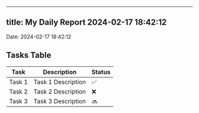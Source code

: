 
---
title: My Daily Report 2024-02-17 18:42:12
---

Date: 2024-02-17 18:42:12

## Tasks Table

| Task | Description | Status |
|------|-------------|--------|
| Task 1 | Task 1 Description | ✅ |
| Task 2 | Task 2 Description | ❌ |
| Task 3 | Task 3 Description | 🔜 |
